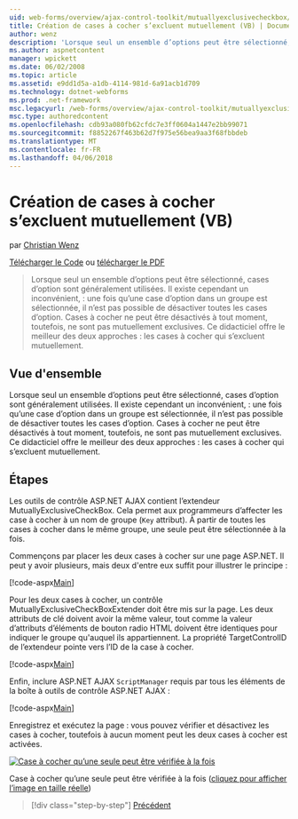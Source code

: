 ```yaml
---
uid: web-forms/overview/ajax-control-toolkit/mutuallyexclusivecheckbox/creating-mutually-exclusive-checkboxes-vb
title: Création de cases à cocher s’excluent mutuellement (VB) | Documents Microsoft
author: wenz
description: 'Lorsque seul un ensemble d’options peut être sélectionné, cases d’option sont généralement utilisées. Il existe cependant un inconvénient, : une fois qu’une case d’option dans un groupe est sélectionnée,...'
ms.author: aspnetcontent
manager: wpickett
ms.date: 06/02/2008
ms.topic: article
ms.assetid: e9dd1d5a-a1db-4114-981d-6a91acb1d709
ms.technology: dotnet-webforms
ms.prod: .net-framework
msc.legacyurl: /web-forms/overview/ajax-control-toolkit/mutuallyexclusivecheckbox/creating-mutually-exclusive-checkboxes-vb
msc.type: authoredcontent
ms.openlocfilehash: cdb93a080fb62cfdc7e3ff0604a1447e2bb99071
ms.sourcegitcommit: f8852267f463b62d7f975e56bea9aa3f68fbbdeb
ms.translationtype: MT
ms.contentlocale: fr-FR
ms.lasthandoff: 04/06/2018
---
```

<a name="creating-mutually-exclusive-checkboxes-vb"></a>Création de cases à cocher s’excluent mutuellement (VB)
====================
par [Christian Wenz](https://github.com/wenz)

[Télécharger le Code](http://download.microsoft.com/download/9/3/f/93f8daea-bebd-4821-833b-95205389c7d0/MutuallyExclusiveCheckBox0.vb.zip) ou [télécharger le PDF](http://download.microsoft.com/download/b/6/a/b6ae89ee-df69-4c87-9bfb-ad1eb2b23373/mutuallyexclusivecheckbox0VB.pdf)

> Lorsque seul un ensemble d’options peut être sélectionné, cases d’option sont généralement utilisées. Il existe cependant un inconvénient, : une fois qu’une case d’option dans un groupe est sélectionnée, il n’est pas possible de désactiver toutes les cases d’option. Cases à cocher ne peut être désactivés à tout moment, toutefois, ne sont pas mutuellement exclusives. Ce didacticiel offre le meilleur des deux approches : les cases à cocher qui s’excluent mutuellement.


## <a name="overview"></a>Vue d'ensemble

Lorsque seul un ensemble d’options peut être sélectionné, cases d’option sont généralement utilisées. Il existe cependant un inconvénient, : une fois qu’une case d’option dans un groupe est sélectionnée, il n’est pas possible de désactiver toutes les cases d’option. Cases à cocher ne peut être désactivés à tout moment, toutefois, ne sont pas mutuellement exclusives. Ce didacticiel offre le meilleur des deux approches : les cases à cocher qui s’excluent mutuellement.

## <a name="steps"></a>Étapes

Les outils de contrôle ASP.NET AJAX contient l’extendeur MutuallyExclusiveCheckBox. Cela permet aux programmeurs d’affecter les case à cocher à un nom de groupe (`Key` attribut). À partir de toutes les cases à cocher dans le même groupe, une seule peut être sélectionnée à la fois.

Commençons par placer les deux cases à cocher sur une page ASP.NET. Il peut y avoir plusieurs, mais deux d'entre eux suffit pour illustrer le principe :

[!code-aspx[Main](creating-mutually-exclusive-checkboxes-vb/samples/sample1.aspx)]

Pour les deux cases à cocher, un contrôle MutuallyExclusiveCheckBoxExtender doit être mis sur la page. Les deux attributs de clé doivent avoir la même valeur, tout comme la valeur d’attributs d’éléments de bouton radio HTML doivent être identiques pour indiquer le groupe qu'auquel ils appartiennent. La propriété TargetControlID de l’extendeur pointe vers l’ID de la case à cocher.

[!code-aspx[Main](creating-mutually-exclusive-checkboxes-vb/samples/sample2.aspx)]

Enfin, inclure ASP.NET AJAX `ScriptManager` requis par tous les éléments de la boîte à outils de contrôle ASP.NET AJAX :

[!code-aspx[Main](creating-mutually-exclusive-checkboxes-vb/samples/sample3.aspx)]

Enregistrez et exécutez la page : vous pouvez vérifier et désactivez les cases à cocher, toutefois à aucun moment peut les deux cases à cocher est activées.


[![Case à cocher qu’une seule peut être vérifiée à la fois](creating-mutually-exclusive-checkboxes-vb/_static/image2.png)](creating-mutually-exclusive-checkboxes-vb/_static/image1.png)

Case à cocher qu’une seule peut être vérifiée à la fois ([cliquez pour afficher l’image en taille réelle](creating-mutually-exclusive-checkboxes-vb/_static/image3.png))

> [!div class="step-by-step"]
> [Précédent](creating-mutually-exclusive-checkboxes-cs.md)
